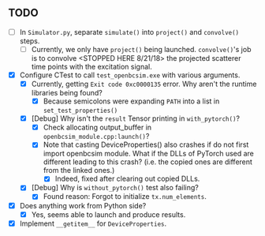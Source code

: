 ## TODO
- [ ] In `Simulator.py`, separate `simulate()` into `project()` and `convolve()` steps.
  - [ ] Currently, we only have `project()` being launched. `convolve()`'s job is to convolve
    <STOPPED HERE 8/21/18>
  the projected scatterer time points with the excitation signal.
- [x] Configure CTest to call `test_openbcsim.exe` with various arguments.
  - [x] Currently, getting `Exit code 0xc0000135` error. Why aren't the runtime libraries being found?
    - [x] Because semicolons were expanding `PATH` into a list in `set_test_properties()`
  - [x] [Debug] Why isn't the `result` Tensor printing in `with_pytorch()`?
    - [x] Check allocating output_buffer in `openbcsim_module.cpp:launch()`?
    - [x] Note that casting DeviceProperties() also crashes if do not first import openbcsim module. What if the DLLs of PyTorch used are different leading to this crash? (i.e. the copied ones are different from the linked ones.)
      - [x] Indeed, fixed after clearing out copied DLLs.
  - [x] [Debug] Why is `without_pytorch()` test also failing?
    - [x] Found reason: Forgot to initialize `tx.num_elements`.
- [x] Does anything work from Python side?
  - [x] Yes, seems able to launch and produce results.
- [x] Implement `__getitem__` for `DeviceProperties`.
